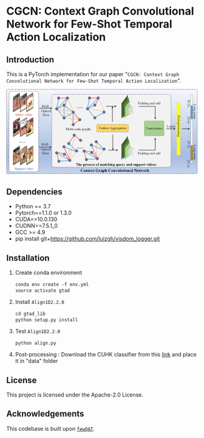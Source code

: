 # CGCN: Context Graph Convolutional Network for Few-Shot Temporal Action Localization

## Introduction

This is a PyTorch implementation for our paper "`CGCN: Context Graph Convolutional Network for Few-Shot Temporal Action Localization`".

![network](framework.png?raw=true)

## Dependencies
* Python == 3.7
* Pytorch==1.1.0 or 1.3.0
* CUDA==10.0.130
* CUDNN==7.5.1_0
* GCC >= 4.9
* pip install git+https://github.com/luizgh/visdom_logger.git

## Installation
1. Create conda environment
    ```shell script
    conda env create -f env.yml
    source activate gtad
    ```
2. Install `Align1D2.2.0`
    ```shell script
    cd gtad_lib
    python setup.py install
    ```
3. Test `Align1D2.2.0`
    ```shell script
    python align.py
    ```
4. Post-processing : Download the CUHK classifier from this [link](https://drive.google.com/file/d/1--d6V5xeVWznO0cPI_47f5wWGL8RO6P0/view?usp=sharing) and place it in "data" folder
   


## License

This project is licensed under the Apache-2.0 License.

## Acknowledgements

This codebase is built upon [`fewQAT`](https://github.com/sauradip/fewshotQAT).


